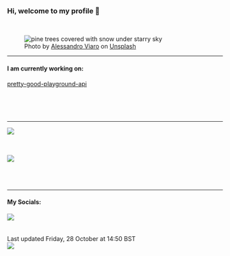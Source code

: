 <h3>Hi, welcome to my profile 👋</h3>

<br />
<figure>
  <img
    src="https://images.unsplash.com/photo-1463780324318-d1a8ddc05a11?crop=entropy&cs=tinysrgb&fit=max&fm=jpg&ixid=MnwyNzQ3MDB8MHwxfHJhbmRvbXx8fHx8fHx8fDE2NjY5NjA2MDk&ixlib=rb-4.0.3&q=80&w=1080&auto=format"
    alt="pine trees covered with snow under starry sky" 
  />
  <figcaption>Photo by <a
    href="https://unsplash.com/@aleviaro?utm_source=Profile%20readme&utm_medium=referral">Alessandro Viaro</a> on <a
    href="https://unsplash.com/?utm_source=Profile%20readme&utm_medium=referral">Unsplash</a></figcaption>
</figure>


<hr />
<h4>I am currently working on:</h4>
<a href="https://github.com/ShaneLucy/pretty-good-playground-api">pretty-good-playground-api</a>

<br /><br /><br />

<hr />
<img
  src="https://github-readme-stats.vercel.app/api?username=shanelucy&show_icons=true&theme=calm"
/>
<br /><br /><br />

<img 
  src="https://github-readme-stats.vercel.app/api/top-langs/?username=shanelucy&theme=calm"
/>
<br /><br /><br /><br />
<hr />
<h4>My Socials:</h4>
<a href="https://uk.linkedin.com/in/shane-lucy-4735b616a">
  <img
    src="https://img.shields.io/badge/linkedin%20-%230077B5.svg?&style=for-the-badge&logo=linkedin&logoColor=white"
  />
</a>
<br /><br /><br />
Last updated Friday, 28 October at 14:50 BST
<br />
<img
  src="https://github.com/ShaneLucy/ShaneLucy/workflows/README%20build/badge.svg"
/>
